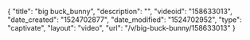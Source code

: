 {
    "title": "big buck_bunny",
    "description": "",
    "videoid": "158633013",
    "date_created": "1524702877",
    "date_modified": "1524702952",
    "type": "captivate",
    "layout": "video",
    "url": "\/v\/big-buck-bunny\/158633013"
}